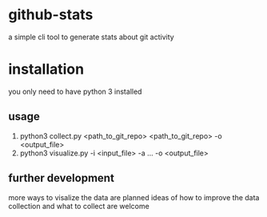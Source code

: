 # github-stats

a simple cli tool to generate stats about git activity

# installation

you only need to have python 3 installed

## usage

1. python3 collect.py <path_to_git_repo> <path_to_git_repo> -o <output_file>
2. python3 visualize.py -i <input_file> -a <author1> <author2> ... -o <output_file>

## further development

more ways to visalize the data are planned
ideas of how to improve the data collection and what to collect are welcome
